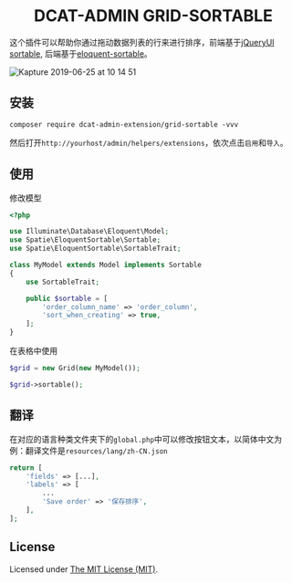
<div align="center">

# DCAT-ADMIN GRID-SORTABLE

</div>

这个插件可以帮助你通过拖动数据列表的行来进行排序，前端基于[jQueryUI sortable](https://jqueryui.com/sortable/), 后端基于[eloquent-sortable](https://github.com/spatie/eloquent-sortable)。


![Kapture 2019-06-25 at 10 14 51](https://user-images.githubusercontent.com/1479100/60064224-50b97080-9732-11e9-8023-431fc6fe81a5.gif)

## 安装

```shell
composer require dcat-admin-extension/grid-sortable -vvv
```

然后打开`http://yourhost/admin/helpers/extensions`，依次点击`启用`和`导入`。

## 使用

修改模型

```php
<?php

use Illuminate\Database\Eloquent\Model;
use Spatie\EloquentSortable\Sortable;
use Spatie\EloquentSortable\SortableTrait;

class MyModel extends Model implements Sortable
{
    use SortableTrait;

    public $sortable = [
        'order_column_name' => 'order_column',
        'sort_when_creating' => true,
    ];
}
```

在表格中使用

```php
$grid = new Grid(new MyModel());

$grid->sortable();
```

## 翻译

在对应的语言种类文件夹下的`global.php`中可以修改按钮文本，以简体中文为例：翻译文件是`resources/lang/zh-CN.json`
```php
return [
    'fields' => [...],
    'labels' => [
        ...
        'Save order' => '保存排序',
    ],
];
```

License
------------
Licensed under [The MIT License (MIT)](LICENSE).
